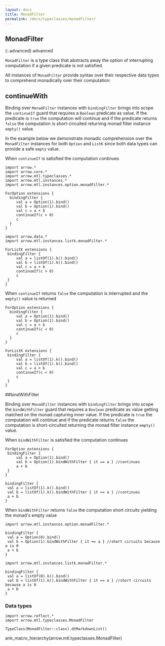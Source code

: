 ```yaml
---
layout: docs
title: MonadFilter
permalink: /docs/typeclasses/monadfilter/
---
```


## MonadFilter

{:.advanced}
advanced

`MonadFilter` is a type class that abstracts away the option of interrupting computation if a given predicate is not satisfied.

All instances of `MonadFilter` provide syntax over their respective data types to comprehend monadically over their computation:

## continueWith

Binding over `MonadFilter` instances with `bindingFilter` brings into scope the `continueIf` guard that requires a `Boolean` predicate as value. If the predicate is `true` the computation will continue and if the predicate returns `false` the computation is short-circuited returning monad filter instance `empty()` value.

In the example below we demonstrate monadic comprehension over the `MonadFilter` instances for both `Option` and `ListK` since both data types can provide a safe `empty` value.

When `continueIf` is satisfied the computation continues

```kotlin:ank
import arrow.*
import arrow.core.*
import arrow.mtl.typeclasses.*
import arrow.mtl.instances.*
import arrow.mtl.instances.option.monadFilter.*

ForOption extensions { 
  bindingFilter {
     val a = Option(1).bind()
     val b = Option(1).bind()
     val c = a + b
     continueIf(c > 0)
     c
  }
}
```

```kotlin:ank
import arrow.data.*
import arrow.mtl.instances.listk.monadFilter.*

ForListK extensions { 
 bindingFilter {
     val a = listOf(1).k().bind()
     val b = listOf(1).k().bind()
     val c = a + b
     continueIf(c > 0)
     c
 }
}
```    

When `continueIf` returns `false` the computation is interrupted and the `empty()` value is returned

```kotlin:ank
ForOption extensions {
  bindingFilter {
     val a = Option(1).bind()
     val b = Option(1).bind()
     val c = a + b
     continueIf(c < 0)
     c
  }
}
```

```kotlin:ank
ForListK extensions {
 bindingFilter {
     val a = listOf(1).k().bind()
     val b = listOf(1).k().bind()
     val c = a + b
     continueIf(c < 0)
     c
 }
}
```    

##bindWithFilter

Binding over `MonadFilter` instances with `bindingFilter` brings into scope the `bindWithFilter` guard that requires a `Boolean` predicate as value getting matched on the monad capturing inner value. If the predicate is `true` the computation will continue and if the predicate returns `false` the computation is short-circuited returning the monad filter instance `empty()` value.

When `bindWithFilter` is satisfied the computation continues

```kotlin:ank
ForOption extensions { 
 bindingFilter {
     val a = Option(1).bind()
     val b = Option(1).bindWithFilter { it == a } //continues
     a + b
 }
}
```

```kotlin:ank
bindingFilter {
 val a = listOf(1).k().bind()
 val b = listOf(1).k().bindWithFilter { it == a } //continues
 a + b
}
```

When `bindWithFilter` returns `false` the computation short circuits yielding the monad's empty value

```kotlin:ank
import arrow.mtl.instances.option.monadFilter.*

bindingFilter {
 val a = Option(0).bind()
 val b = Option(1).bindWithFilter { it == a } //short circuits because a is 0
 a + b
}
```   

```kotlin:ank
import arrow.mtl.instances.listk.monadFilter.*

bindingFilter {
 val a = listOf(0).k().bind()
 val b = listOf(1).k().bindWithFilter { it == a } //short circuits because a is 0
 a + b
}
```

### Data types

```kotlin:ank:replace
import arrow.reflect.*
import arrow.mtl.typeclasses.MonadFilter

TypeClass(MonadFilter::class).dtMarkdownList()
```

ank_macro_hierarchy(arrow.mtl.typeclasses.MonadFilter)
